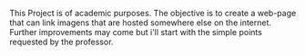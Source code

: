 This Project is of academic purposes.
The objective is to create a web-page that can link imagens that are hosted somewhere else on the internet.
Further improvements may come but i'll start with the simple points requested by the professor.
